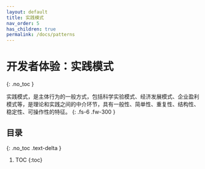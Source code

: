 ```yaml
---
layout: default
title: 实践模式
nav_order: 5
has_children: true
permalink: /docs/patterns
---
```


# 开发者体验：实践模式
{: .no_toc }

实践模式，是主体行为的一般方式，包括科学实验模式、经济发展模式、企业盈利模式等，是理论和实践之间的中介环节，具有一般性、简单性、重复性、结构性、稳定性、可操作性的特征。
{: .fs-6 .fw-300 }

## 目录
{: .no_toc .text-delta }

1. TOC
{:toc}
